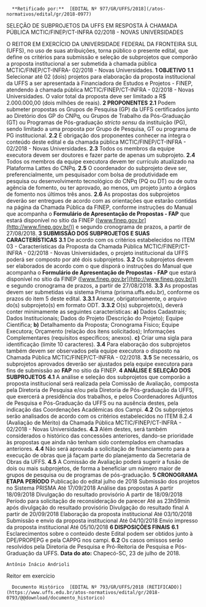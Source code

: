       **Retificado por:**  [EDITAL Nº 977/GR/UFFS/2018](/atos-normativos/edital/gr/2018-0977) 

   SELEÇÃO DE SUBPROJETOS DA UFFS EM RESPOSTA À CHAMADA PÚBLICA MCTIC/FINEP/CT-INFRA 02/2018 - NOVAS UNIVERSIDADES  

 O REITOR EM EXERCÍCIO DA UNIVERSIDADE FEDERAL DA FRONTEIRA SUL (UFFS), no uso de suas atribuições, torna público o presente edital, que define os critérios para submissão e seleção de subprojetos que comporão a proposta institucional a ser submetida à chamada pública MCTIC/FINEP/CT-INFRA- 02/2018 - Novas Universidades.  **1 OBJETIVO**  **1.1** Selecionar até 02 (dois) projetos para elaboração da proposta institucional da UFFS a ser apresentada à Financiadora de Estudos e Projetos - FINEP, atendendo à chamada pública MCTIC/FINEP/CT-INFRA - 02/2018 - Novas Universidades. O valor total da proposta deve ser limitado a R$ 2.000.000,00 (dois milhões de reais).  **2 PROPONENTES**  **2.1** Podem submeter propostas os Grupos de Pesquisa (GP) da UFFS certificados junto ao Diretório dos GP do CNPq, ou Grupos de Trabalho da Pós-Graduação (GT) ou Programas de Pós-graduação *stricto sensu* da instituição (PG), sendo limitado a uma proposta por Grupo de Pesquisa, GT ou programa de PG institucional. **2.2** É obrigação dos proponentes conhecer na íntegra o conteúdo deste edital e da chamada pública MCTIC/FINEP/CT-INFRA - 02/2018 - Novas Universidades. **2.3** Todos os membros da equipe executora devem ser doutores e fazer parte de apenas um subprojeto. **2.4** Todos os membros da equipe executora devem ter currículo atualizado na Plataforma Lattes do CNPq. **2.5** O coordenador do subprojeto deve ser, preferencialmente, um pesquisador com bolsa de produtividade em pesquisa ou desenvolvimento tecnológico do CNPq (PQ ou DT) ou de outra agência de fomento, ou ter aprovado, ao menos, um projeto junto a órgãos de fomento nos últimos três anos. **2.6** As propostas dos subprojetos deverão ser entregues de acordo com as orientações que estarão contidas na página da Chamada Pública da FINEP, conforme instruções do Manual que acompanha o **Formulário de Apresentação de Propostas - FAP** que estará disponível no sítio da FINEP ([www.finep.gov.br](http://www.finep.gov.br/)) e segundo cronograma de prazos, a partir de 27/08/2018.  **3 SUBMISSÃO DOS SUBPROJETOS E SUAS CARACTERÍSTICAS**  **3.1** De acordo com os critérios estabelecidos no ITEM 03 - Características da Proposta da Chamada Pública MCTIC/FINEP/CT-INFRA - 02/2018 - Novas Universidades, o projeto institucional da UFFS poderá ser composto por até dois subprojetos. **3.2** Os subprojetos devem ser elaborados de acordo com o que disporá o instruções do Manual que acompanha o **Formulário de Apresentação de Propostas - FAP** que estará disponível no sítio da FINEP ([www.finep.gov.br](http://www.finep.gov.br/)) e segundo cronograma de prazos, a partir de 27/08/2018. **3.3** As propostas devem ser submetidas via sistema Prisma (prisma.uffs.edu.br), conforme os prazos do item 5 deste edital. **3.3.1** Anexar, obrigatoriamente, o arquivo do(s) subprojeto(s) em formato ODT. **3.3.2** O(s) subprojeto(s), deverá conter minimamente as seguintes características: **a)** Dados Cadastrais; Dados Institucionais; Dados do Projeto (Descrição do Projeto); Equipe Científica; **b)** Detalhamento da Proposta; Cronograma Físico; Equipe Executora; Orçamento (relação dos itens solicitados); Informações Complementares (requisitos específicos; anexos). **c)** Criar uma sigla para identificação (limite 10 caracteres). **3.4** Para elaboração dos subprojetos também devem ser observados pela equipe executora o disposto na Chamada Pública MCTIC/FINEP/CT-INFRA - 02/2018. **3.5** Se necessário, os subprojetos aprovados deverão ser ajustados pela equipe executora para fins de submissão ao **FAP** no sítio da FINEP.  **4 ANÁLISE E SELEÇÃO DOS SUBPROJETOS**  **4.1** A análise e seleção dos subprojetos que comporão a proposta institucional será realizada pela Comissão de Avaliação, composta pela Diretoria de Pesquisa e/ou pela Diretoria de Pós-graduação da UFFS, que exercerá a presidência dos trabalhos, e pelos Coordenadores Adjuntos de Pesquisa e Pós-Graduação da UFFS ou na ausência destes, pela indicação das Coordenações Acadêmicas dos Campi. **4.2** Os subprojetos serão analisados de acordo com os critérios estabelecidos no ITEM 8.2.4 (Avaliação de Mérito) da Chamada Pública MCTIC/FINEP/CT-INFRA - 02/2018 - Novas Universidades. **4.3** Além destes, será também considerados o histórico das concessões anteriores, dando-se prioridade às propostas que ainda não tenham sido contemplados em chamadas anteriores. **4.4** Não será aprovada a solicitação de financiamento para a execução de obras que já façam parte do planejamento da Secretaria de Obras da UFFS. **4.5** A Comissão de Avaliação poderá sugerir a fusão de dois ou mais subprojetos, de forma a beneficiar um número maior de grupos de pesquisa ou de programas de pós-graduação.  **5 CRONOGRAMA**      **ETAPA**    **PERÍODO**      Publicação do edital   julho de 2018     Submissão dos projetos no Sistema PRISMA   Até 17/09/2018     Análise das propostas   A partir 18/09/2018     Divulgação do resultado provisório   A partir de 18/09/2018     Período para solicitação de reconsideração de parecer   Até as 23h59min após divulgação do resultado provisório     Divulgação do resultado final   A partir de 20/09/2018     Elaboração da proposta institucional   Até 03/10/2018     Submissão e envio da proposta institucional   Até 04/10/2018     Envio impresso da proposta institucional   Até 05/10/2018      **6 DISPOSIÇÕES FINAIS**  **6.1** Esclarecimentos sobre o conteúdo deste Edital podem ser obtidos junto à DPE/PROPEPG e pela CAPPG nos campi. **6.2** Os casos omissos serão resolvidos pela Diretoria de Pesquisa e Pró-Reitoria de Pesquisa e Pós-Graduação da UFFS.      **Data do ato:** Chapecó-SC, 23 de julho de 2018.   
 

    Antônio Inácio Andrioli   
 Reitor em exercício 

      Documento Histórico  [EDITAL Nº 793/GR/UFFS/2018 (RETIFICADO)](https://www.uffs.edu.br/atos-normativos/edital/gr/2018-0793/@@download/documento_historico)     
      
